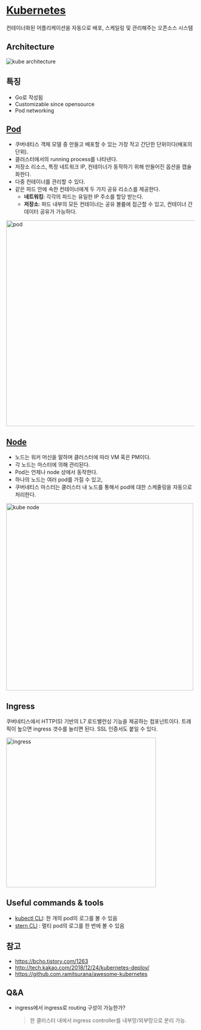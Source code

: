 # [Kubernetes](https://kubernetes.io/ko/)
컨테이너화된 어플리케이션을 자동으로 배포, 스케일링 및 관리해주는 오픈소스 시스템

## Architecture
![kube architecture](https://1.bp.blogspot.com/-VMBcuIeUCx0/W26-OBALRvI/AAAAAAAABho/ayhh3n6DgHYl_SY9CLece-B-JQs1fTq3QCLcBGAs/s640/kubernetes%2Barchitecture%2Bexplained.jpg)

## 특징
- Go로 작성됨
- Customizable since opensource
- Pod networking

## [Pod](https://kubernetes.io/ko/docs/concepts/workloads/pods/pod-overview/)
- 쿠버네티스 객체 모델 중 만들고 배포할 수 있는 가장 작고 간단한 단위이다(배포의 단위).
- 클러스터에서의 running process를 나타낸다.
- 저장소 리소스, 특정 네트워크 IP, 컨테이너가 동작하기 위해 만들어진 옵션을 캡슐화한다.
- 다중 컨테이너를 관리할 수 있다.
- 같은 파드 안에 속한 컨테이너에게 두 가지 공유 리소스를 제공한다.
  - **네트워킹**: 각각의 파드는 유일한 IP 주소를 할당 받는다.
  - **저장소**: 파드 내부의 모든 컨테이너는 공유 볼륨에 접근할 수 있고, 컨테이너 간 데이터 공유가 가능하다.
  
<img width="550px" src="https://d33wubrfki0l68.cloudfront.net/fe03f68d8ede9815184852ca2a4fd30325e5d15a/98064/docs/tutorials/kubernetes-basics/public/images/module_03_pods.svg" alt="pod"/>

## [Node](https://kubernetes.io/ko/docs/tutorials/kubernetes-basics/explore/explore-intro/)
- 노드는 워커 머신을 말하며 클러스터에 따라 VM 혹은 PM이다.
- 각 노드는 마스터에 의해 관리된다.
- Pod는 언제나 node 상에서 동작한다.
- 하나의 노드는 여러 pod를 가질 수 있고,
- 쿠버네티스 마스터는 클러스터 내 노드를 통해서 pod에 대한 스케줄링을 자동으로 처리한다.

<img width="500px" src="https://d33wubrfki0l68.cloudfront.net/5cb72d407cbe2755e581b6de757e0d81760d5b86/a9df9/docs/tutorials/kubernetes-basics/public/images/module_03_nodes.svg" alt="kube node"/>

## Ingress
쿠버네티스에서 HTTP(S) 기반의 L7 로드밸런싱 기능을 제공하는 컴포넌트이다.
트래픽이 높으면 ingress 갯수를 늘리면 된다.
SSL 인증서도 붙일 수 있다.

<img width="400px" src="https://t1.daumcdn.net/cfile/tistory/99EF73395B2D16940A" alt="ingress" />

## Useful commands & tools
- [kubectl CLI](https://kubernetes.io/docs/reference/kubectl/overview/): 한 개의 pod의 로그를 볼 수 있음
- [stern CLI](https://github.com/wercker/stern) : 멀티 pod의 로그를 한 번에 볼 수 있음

## 참고
- https://bcho.tistory.com/1263
- http://tech.kakao.com/2018/12/24/kubernetes-deploy/
- https://github.com.ramitsurana/awesome-kubernetes

## Q&A
- ingress에서 ingress로 routing 구성이 가능한가?
  > 한 클러스터 내에서 ingress controller를 내부망/외부망으로 분리 가능.
